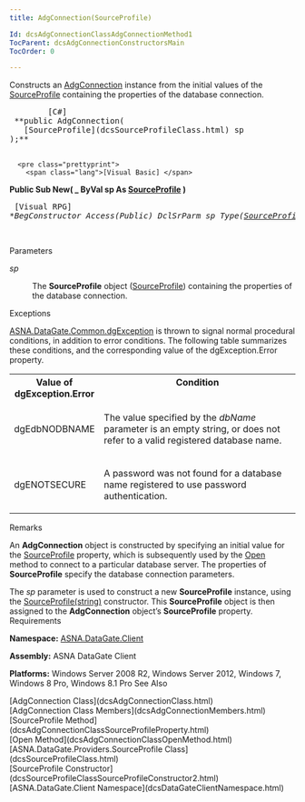 ```yaml
---
title: AdgConnection(SourceProfile)

Id: dcsAdgConnectionClassAdgConnectionMethod1
TocParent: dcsAdgConnectionConstructorsMain
TocOrder: 0

---
```


Constructs an [AdgConnection](dcsAdgConnectionClass.html) instance from the initial values of the [ SourceProfile](dcsAdgConnectionClassSourceProfileProperty.html) containing the properties of the database connection.
<pre class="prettyprint">
        <span class="lang">[C#]</span>
 **public AdgConnection(
   [SourceProfile](dcsSourceProfileClass.html) sp
);** 
      </pre>
      <pre class="prettyprint">
        <span class="lang">[Visual Basic] </span>
 **Public Sub New( _
   ByVal sp As [SourceProfile](dcsSourceProfileClass.html)
)** 
      </pre>
      <pre class="prettyprint">
        <span class="lang">[Visual RPG]</span>
 **BegConstructor Access(*Public)
      DclSrParm sp Type([SourceProfile](dcsSourceProfileClass.html))** 
      </pre>
      <br />

Parameters

<dl>
        <dt />
</dl>

*sp* 
<dl>
        <dd>

The **SourceProfile** object ([SourceProfile](dcsSourceProfileClass.html)) containing the properties of the database connection.
</dd>
</dl>

Exceptions

[ASNA.DataGate.Common.dgException](dcsdgExceptionClass.html) is thrown to signal normal procedural conditions, in addition to error conditions. The following table summarizes these conditions, and the corresponding value of the dgException.Error property.
<br />

<table class="dtTABLE" id="Table5" style="border-spacing: 0px; x-cell-content-align: Top" cellspacing="0" x-use-null-cells="x-use-null-cells">
          <colgroup span="1">
            <col span="1" style="WIDTH: 20%" />
            <col span="1" style="WIDTH: 70%" />
          </colgroup>
          <tr valign="top">
            <th colspan="1" rowspan="1">
							Value of
							<br />
							dgException.Error
						</th>
            <th colspan="1" rowspan="1">
							Condition
						</th>
          </tr>
          <tr>
            <td colspan="1" rowspan="1" style="height: 68px">

dgEdbNODBNAME
</td>
            <td colspan="1" rowspan="1" style="height: 68px">

The value specified by the *dbName* parameter is an empty string, or does not refer to a valid registered database name.
</td>
          </tr>
          <tr>
            <td colspan="1" rowspan="1">

dgENOTSECURE
</td>
            <td colspan="1" rowspan="1">

A password was not found for a database name registered to use password authentication.
</td>
          </tr>
</table>

Remarks

An **AdgConnection** object is constructed by specifying an initial value for the [SourceProfile](dcsAdgConnectionClassSourceProfileProperty.html) property, which is subsequently used by the [ Open](dcsAdgConnectionClassOpenMethod.html) method to connect to a particular database server. The properties of **SourceProfile** specify the database connection parameters.

The *sp* parameter is used to construct a new **SourceProfile** instance, using the [SourceProfile(string)](dcsSourceProfileClassSourceProfileConstructor2.html) constructor. This **SourceProfile** object is then assigned to the **AdgConnection** object’s **SourceProfile** property.
Requirements

<span> **Namespace:** [ASNA.DataGate.Client](dcsDataGateClientNamespace.html) </span> 

<span> **Assembly:** ASNA DataGate Client</span> 

<span> **Platforms:** Windows Server 2008 R2, Windows Server 2012, Windows 7, Windows 8 Pro, Windows 8.1 Pro</span> 
See Also

<dl />
      [AdgConnection Class](dcsAdgConnectionClass.html)
      <br />
      [AdgConnection Class Members](dcsAdgConnectionMembers.html)
      <br />
      [SourceProfile Method](dcsAdgConnectionClassSourceProfileProperty.html)
      <br />
      [Open Method](dcsAdgConnectionClassOpenMethod.html)
      <br />
      [ASNA.DataGate.Providers.SourceProfile Class](dcsSourceProfileClass.html)
      <br />
      [SourceProfile 
					Constructor](dcsSourceProfileClassSourceProfileConstructor2.html)
      <br />
      [ASNA.DataGate.Client Namespace](dcsDataGateClientNamespace.html)

